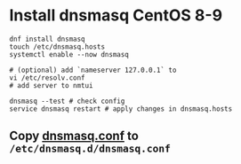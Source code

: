 # Install dnsmasq CentOS 8-9

```console
dnf install dnsmasq
touch /etc/dnsmasq.hosts
systemctl enable --now dnsmasq

# (optional) add `nameserver 127.0.0.1` to
vi /etc/resolv.conf
# add server to nmtui

dnsmasq --test # check config 
service dnsmasq restart # apply changes in dnsmasq.hosts
```

## Copy [dnsmasq.conf](dnsmasq.conf) to `/etc/dnsmasq.d/dnsmasq.conf`
